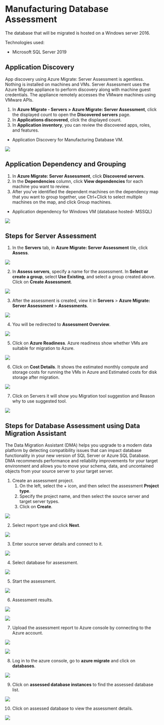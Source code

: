 # Manufacturing Database Assessment
The database that will be migrated is hosted on a Windows server 2016.

Technologies used:
 - Microsoft SQL Server 2019

## Application Discovery

App discovery using Azure Migrate: Server Assessment is agentless. Nothing is installed on machines and VMs. Server Assessment uses the Azure Migrate appliance to perform discovery along with machine guest credentials. The appliance remotely accesses the VMware machines using VMware APIs.

1. In **Azure Migrate - Servers > Azure Migrate: Server Assessment**, click the displayed count to open the **Discovered servers** page.
2. In **Applications discovered**, click the displayed count.
3. In **Application inventory**, you can review the discovered apps, roles, and features.

* Application Discovery for Manufacturing Database VM.

<p><kbd>
  <img src="https://github.com/Click2Cloud/Azure-Migrate/blob/master/images/manufacturing-db/application-discovery-database.PNG?raw=true">
</kbd></p>

## Application Dependency and Grouping

1. In **Azure Migrate: Server Assessment**, click **Discovered servers**.
2. In the **Dependencies** column, click **View dependencies** for each machine you want to review.
3. After you've identified the dependent machines on the dependency map that you want to group together, use Ctrl+Click to select multiple machines on the map, and click Group machines.

* Application dependency for Windows VM (database hosted- MSSQL)

<p><kbd>
  <img src="https://github.com/Click2Cloud/Azure-Migrate/blob/master/images/manufacturing-db/application-dependency-databases.PNG?raw=true">
</kbd></p>

## Steps for Server Assessment
1. In the **Servers** tab, in **Azure Migrate: Server Assessment** tile, click **Assess**.

<p><kbd>
  <img src="https://github.com/Click2Cloud/Azure-Migrate/blob/master/images/manufacturing-db/sa-1.PNG?raw=true">
</kbd></p>

2. In **Assess servers**, specify a name for the assessment. In **Select or create a group**, select **Use Existing**, and select a group created above. Click on **Create Assessment**.

<p><kbd>
  <img src="https://github.com/Click2Cloud/Azure-Migrate/blob/master/images/manufacturing-db/sa-2.PNG?raw=true">
</kbd></p>

3. After the assessment is created, view it in **Servers** > **Azure Migrate: Server Assessment** > **Assessments**.

<p><kbd>
  <img src="https://github.com/Click2Cloud/Azure-Migrate/blob/master/images/manufacturing-db/sa-3.PNG?raw=true">
</kbd></p>

4. You will be redirected to **Assessment Overview**.

<p><kbd>
  <img src="https://github.com/Click2Cloud/Azure-Migrate/blob/master/images/manufacturing-db/sa-4.PNG?raw=true">
</kbd></p>

5. Click on **Azure Readiness**.
Azure readiness show whether VMs are suitable for migration to Azure.

<p><kbd>
  <img src="https://github.com/Click2Cloud/Azure-Migrate/blob/master/images/manufacturing-db/sa-5.PNG?raw=true">
</kbd></p>

6. Click on **Cost Details**.
It shows the estimated monthly compute and storage costs for running the VMs in Azure and Estimated costs for disk storage after migration.

<p><kbd>
  <img src="https://github.com/Click2Cloud/Azure-Migrate/blob/master/images/manufacturing-db/sa-6.PNG?raw=true">
</kbd></p>

7. Click on Servers it will show you Migration tool suggestion and Reason why to use suggested tool.

<p><kbd>
  <img src="https://github.com/Click2Cloud/Azure-Migrate/blob/master/images/manufacturing-db/sa-7.PNG?raw=true">
</kbd></p>

## Steps for Database Assessment using Data Migration Assistant

The Data Migration Assistant (DMA) helps you upgrade to a modern data platform by detecting compatibility issues that can impact database functionality in your new version of SQL Server or Azure SQL Database. DMA recommends performance and reliability improvements for your target environment and allows you to move your schema, data, and uncontained objects from your source server to your target server.

1. Create an assessment project.
   1.  On the left, select the + icon, and then select the assessment **Project type**.
   2. Specify the project name, and then select the source server and target server types.
   3. Click on **Create**.

<p><kbd>
  <img src="https://github.com/Click2Cloud/Azure-Migrate/blob/master/images/manuacturing-db/dma-1.PNG?raw=true">
</kbd></p>

2. Select report type and click **Next**.

<p><kbd>
  <img src="https://github.com/Click2Cloud/Azure-Migrate/blob/master/images/manuacturing-db/dma-2.PNG?raw=true">
</kbd></p>

3. Enter source server details and connect to it.

<p><kbd>
  <img src="https://github.com/Click2Cloud/Azure-Migrate/blob/master/images/manuacturing-db/dma-3.PNG?raw=true">
</kbd></p>

4. Select database for assessment.

<p><kbd>
  <img src="https://github.com/Click2Cloud/Azure-Migrate/blob/master/images/manuacturing-db/dma-4.PNG?raw=true">
</kbd></p>

5. Start the assessment.

<p><kbd>
  <img src="https://github.com/Click2Cloud/Azure-Migrate/blob/master/images/manuacturing-db/dma-5.PNG?raw=true">
</kbd></p>

6. Assessment results.

<p><kbd>
  <img src="https://github.com/Click2Cloud/Azure-Migrate/blob/master/images/manuacturing-db/dma-6.PNG?raw=true">
</kbd></p>

<p><kbd>
  <img src="https://github.com/Click2Cloud/Azure-Migrate/blob/master/images/manuacturing-db/dma-7.PNG?raw=true">
</kbd></p>

7. Upload the assessment report to Azure console by connecting to the Azure account.

<p><kbd>
   <img src="https://github.com/Click2Cloud/Azure-Migrate/blob/master/images/manuacturing-db/dma-8.PNG?raw=true">
</kbd></p>

<p><kbd>
   <img src="https://github.com/Click2Cloud/Azure-Migrate/blob/master/images/manuacturing-db/dma-9.PNG?raw=true">
</kbd></p>

8. Log in to the azure console, go to **azure migrate** and click on **databases**.

<p><kbd>
   <img src="https://github.com/Click2Cloud/Azure-Migrate/blob/master/images/manuacturing-db/dma-10.PNG?raw=true">
</kbd></p>

9. Click on **assessed database instances** to find the assessed database list.

<p><kbd>
  <img src="https://github.com/Click2Cloud/Azure-Migrate/blob/master/images/manuacturing-db/dma-11.PNG?raw=true">
</kbd></p>

10. Click on assessed database to view the assessment details.

<p><kbd>
   <img src="https://github.com/Click2Cloud/Azure-Migrate/blob/master/images/manuacturing-db/dma-12.PNG?raw=true">
</kbd></p>